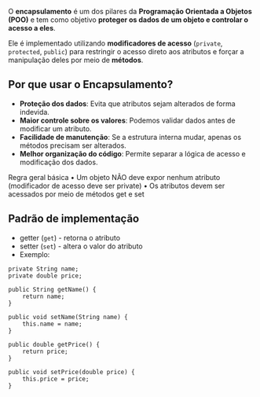O **encapsulamento** é um dos pilares da **Programação Orientada a Objetos (POO)** e tem como objetivo **proteger os dados de um objeto e controlar o acesso a eles**.

Ele é implementado utilizando **modificadores de acesso** (`private`, `protected`, `public`) para restringir o acesso direto aos atributos e forçar a manipulação deles por meio de **métodos**.

## **Por que usar o Encapsulamento?**

- **Proteção dos dados**: Evita que atributos sejam alterados de forma indevida. 
- **Maior controle sobre os valores**: Podemos validar dados antes de modificar um atributo. 
- **Facilidade de manutenção**: Se a estrutura interna mudar, apenas os métodos precisam ser alterados.  
- **Melhor organização do código**: Permite separar a lógica de acesso e modificação dos dados.

Regra geral básica 
• Um objeto NÃO deve expor nenhum atributo (modificador de acesso deve ser private) 
• Os atributos devem ser acessados por meio de métodos get e set 

## Padrão de implementação

- getter (`get`) - retorna o atributo
- setter (`set`) - altera o valor do atributo
- Exemplo: 
```
private String name; 
private double price; 

public String getName() { 
	return name; 
} 

public void setName(String name) { 
	this.name = name; 
} 

public double getPrice() { 
	return price; 
} 

public void setPrice(double price) { 
	this.price = price; 
}
```
